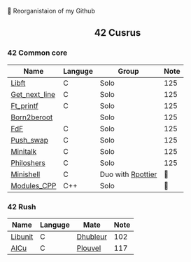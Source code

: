 :construction: Reorganistaion of my Github

## <p align='center'>42 Cusrus</p>

### 42 Common core

| Name                              | Languge | Group                         | Note           |
|-----------------------------------|---------|-------------------------------|----------------|
| [Libft][42-libft]                 | C       | Solo                          | 125            |
| [Get_next_line][42-get_next_line] | C       | Solo                          | 125            |
| [Ft_printf][42-ft_printf]         | C       | Solo                          | 125            |
| [Born2beroot][42-Born2beroot]     |         | Solo                          | 125            |
| [FdF][42-FdF]                     | C       | Solo                          | 125            |
| [Push_swap][42-push_swap]         | C       | Solo                          | 125            |
| [Minitalk][42-minitalk]           | C       | Solo                          | 125            |
| [Philoshers][42-Philoshers]       | C       | Solo                          | 125            |
| [Minishell][42-Minishell]         | C       | Duo with [Rpottier][Rpottier] | :construction: |
| [Modules_CPP][42-CPP_Modules]     | C++     | Solo                          | :construction: |
### 42 Rush

| Name                  | Languge | Mate                 | Note |
|-----------------------|---------|----------------------|------|
| [Libunit][42-libunit] | C       | [Dhubleur][Dhubleur] | 102  |
| [AlCu][42-AlCu]       | C       | [Plouvel][Plouvel]   | 117  |

<!-- Lien repo github --->

[42-CPP_Modules]: https://github.com/Exio666/42-CPP_Modules
[42-libft]: https://github.com/Exio666/42-libft
[42-get_next_line]: https://github.com/Exio666/42-get_next_line
[42-ft_printf]: https://github.com/Exio666/42-ft_printf
[42-Born2beroot]: https://github.com/Exio666/42-Born2beroot
[42-FdF]: https://github.com/Exio666/42-FdF
[42-push_swap]: https://github.com/Exio666/42-push_swap
[42-minitalk]: https://github.com/Exio666/42-minitalk
[42-Philoshers]: https://github.com/Exio666/42-Philosophers
[42-libunit]: https://github.com/Exio666/42-libunit
[42-AlCu]: https://github.com/Exio666/42-AlCu
[42-Minishell]: https://github.com/Exio666/42-Minishell

<!-- Mate of project --->

[Plouvel]: https://github.com/noctuelles
[Dhubleur]: https://github.com/dams333
[Rpottier]: https://github.com/RodolphePottier
